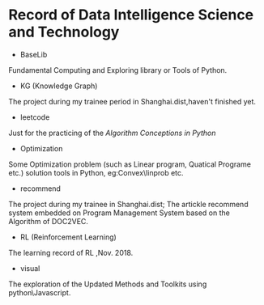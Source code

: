 # Record of Data Intelligence Science and Technology

- BaseLib

Fundamental Computing and Exploring library or Tools of Python.
- KG (Knowledge Graph)

The project during my trainee period in Shanghai.dist,haven't finished yet.
- leetcode

Just for the practicing of the *Algorithm  Conceptions in Python*
- Optimization

Some Optimization problem (such as Linear program, Quatical Programe etc.) solution tools in Python, eg:Convex\linprob etc.
- recommend

The project during my trainee in Shanghai.dist; The artickle recommend system embedded on Program Management System based on the Algorithm of DOC2VEC.
- RL (Reinforcement Learning)

The learning record of RL ,Nov. 2018.
- visual

The exploration of the Updated Methods and Toolkits using python\Javascript. 